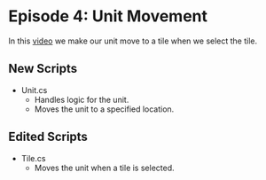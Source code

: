 # Episode 4: Unit Movement

In this [video](https://youtu.be/h7F8fo6llZ4) we make our unit move to a tile when we select the tile.

## New Scripts
- Unit.cs
  - Handles logic for the unit.
  - Moves the unit to a specified location.

## Edited Scripts
- Tile.cs
  - Moves the unit when a tile is selected.
